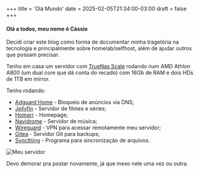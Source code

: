 +++
title = 'Olá Mundo'
date = 2025-02-05T21:34:00-03:00
draft = false
+++

#### Olá a todos, meu nome é Cássio

Decidi criar este blog como forma de documentar minha tragetória na tecnologia e principalmente sobre homelab/selfhost, além de ajudar outros que possam precisar.

Tenho em casa um servidor com [TrueNas Scale](https://www.truenas.com/truenas-scale/ "Página do TrueNas Scale") rodando num AMD Athlon A800 (um dual core que dá conta do recado) com 16Gb de RAM e dois HDs de 1TB em mirror.

Tenho rodando:

- [Adguard Home](https://adguard.com/pt_br/adguard-home/overview.html) - Bloqueio de anúncios via DNS;
- [Jellyfin](https://jellyfin.org/) - Servidor de filmes e séries;
- [Homarr](https://homarr.dev/) - Homepage;
- [Navidrome](https://www.navidrome.org/) - Servidor de música;
- [Wireguard](https://www.wireguard.com/) - VPN para acessar remotamente meu servidor;
- [Gitea](https://about.gitea.com/) - Servidor Git para backups;
- [Syncthing](https://syncthing.net/) - Programa para sincronização de arquivos.

![Meu servidor](https://imgur.com/Orhb6rD.jpeg)

Devo demorar pra postar novamente, já que mexo nele uma vez ou outra.
